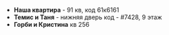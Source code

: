 - **Наша квартира** - 91 кв, код 61к6161
- **Темис и Таня** - нижняя дверь код - #7428, 9 этаж
- **Горби и Кристина** кв 256